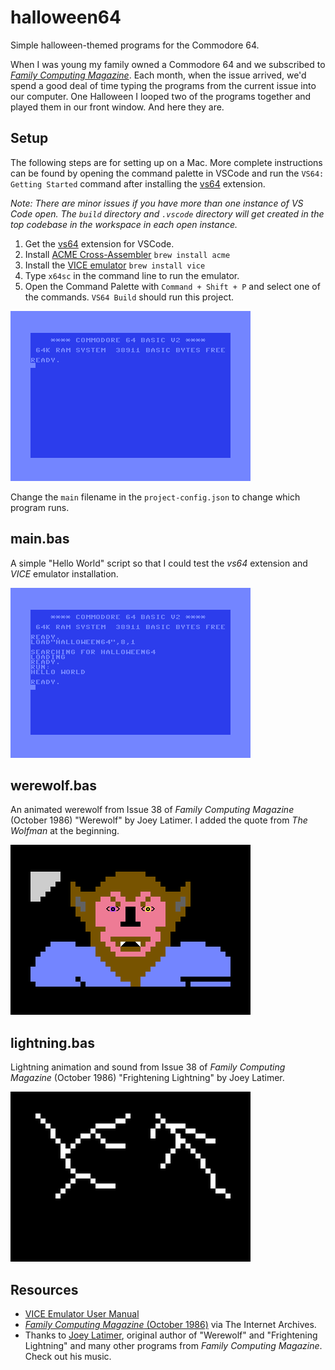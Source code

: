 # halloween64
Simple halloween-themed programs for the Commodore 64.

When I was young my family owned a Commodore 64 and we subscribed to[ _Family Computing Magazine_](https://en.wikipedia.org/wiki/Family_Computing). Each month, when the issue arrived, we'd spend a good deal of time typing the programs from the current issue into our computer. One Halloween I looped two of the programs together and played them in our front window. And here they are.

## Setup
The following steps are for setting up on a Mac. More complete instructions can be found by opening the command palette in VSCode and run the `VS64: Getting Started` command after installing the [vs64](https://github.com/rolandshacks/vs64) extension.

_Note: There are minor issues if you have more than one instance of VS Code open. The `build` directory and `.vscode` directory will get created in the top codebase in the workspace in each open instance._


1. Get the [vs64](https://github.com/rolandshacks/vs64) extension for VSCode.
1. Install [ACME Cross-Assembler](https://sourceforge.net/projects/acme-crossass/) `brew install acme`
1. Install the [VICE emulator](https://vice-emu.sourceforge.io/) `brew install vice`
1. Type `x64sc` in the command line to run the emulator.
1. Open the Command Palette with `Command + Shift + P` and select one of the commands. `VS64 Build` should run this project.

![Commodore 64 Welcome Screen](startup.png)

Change the `main` filename in the `project-config.json` to change which program runs.

## main.bas

A simple "Hello World" script so that I could test the _vs64_ extension and _VICE_ emulator installation.

![Hello World](hello-world.png)

## werewolf.bas

An animated werewolf from Issue 38 of _Family Computing Magazine_ (October 1986) "Werewolf" by Joey Latimer. I added the quote from _The Wolfman_ at the beginning.

![Werewolf](werewolf.png)

## lightning.bas

Lightning animation and sound from Issue 38 of _Family Computing Magazine_ (October 1986) "Frightening Lightning" by Joey Latimer.

![Frightening Lightning](lightning.png)

## Resources
- [VICE Emulator User Manual](https://vice-emu.sourceforge.io/vice_toc.html)
- [_Family Computing Magazine_ (October 1986)](https://archive.org/details/family-computing-38) via The Internet Archives.
- Thanks to [Joey Latimer](https://joeylatimer.com/), original author of "Werewolf" and "Frightening Lightning" and many other programs from _Family Computing Magazine_. Check out his music.
